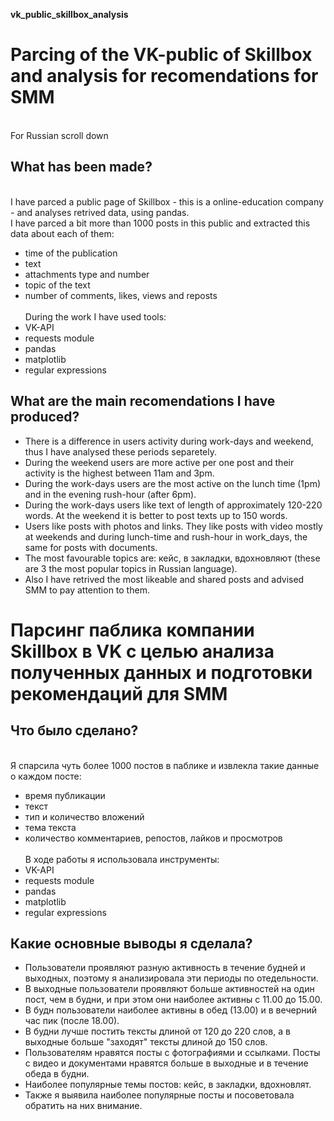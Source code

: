 <b> vk_public_skillbox_analysis </b> 
# Parcing of the VK-public of Skillbox and analysis for recomendations for SMM
<br> For Russian scroll down
## What has been made?
<br> I have parced a public page of Skillbox - this is a online-education company - and analyses retrived data, using pandas.
<br> I have parced a bit more than 1000 posts in this public and extracted this data about each of them:
* time of the publication
* text
* attachments type and number
* topic of the text
* number of comments, likes, views and reposts
<br> <br>During the work I have used tools:
* VK-API 
* requests module
* pandas
* matplotlib
* regular expressions 
## What are the main recomendations I have produced?
* There is a difference in users activity during work-days and weekend, thus I have analysed these periods separetely. 
* During the weekend users are more active per one post and their activity is the highest between 11am and 3pm. 
* During the work-days users are the most active on the lunch time (1pm) and in the evening rush-hour (after 6pm).
* During the work-days users like text of length of approximately 120-220 words. At the weekend it is better to post texts up to 150 words. 
* Users like posts with photos and links. They like posts with video mostly at weekends and during lunch-time and rush-hour in work_days, the same for posts with documents. 
* The most favourable topics are: кейс, в закладки, вдохновляют (these are 3 the most popular topics in Russian language). 
* Also I have retrived the most likeable and shared posts and advised SMM to pay attention to them. 

# Парсинг паблика компании Skillbox в VK с целью анализа полученных данных и подготовки рекомендаций для SMM
## Что было сделано? 
<br> Я спарсила чуть более 1000 постов в паблике и извлекла такие данные о каждом посте:
* время публикации
* текст
* тип и количество вложений 
* тема текста
* количество комментариев, репостов, лайков и просмотров
<br> <br> В ходе работы я использовала инструменты:
* VK-API 
* requests module
* pandas
* matplotlib
* regular expressions 
## Какие основные выводы я сделала? 
* Пользователи проявляют разную активность в течение будней и выходных, поэтому я анализировала эти периоды по отедельности. 
* В выходные пользователи проявляют больше активностей на один пост, чем в будни, и при этом они наиболее активны с 11.00 до 15.00. 
* В будн пользователи наиболее активны в обед (13.00) и в вечерний час пик (после 18.00).
* В будни лучше постить тексты длиной от 120 до 220 слов, а в выходные больше "заходят" тексты длиной до 150 слов. 
* Пользователям нравятся посты с фотографиями и ссылками. Посты с видео и документами нравятся больше в выходные и в течение обеда в будни. 
* Наиболее популярные темы постов: кейс, в закладки, вдохновлят. 
* Также я выявила наиболее популярные посты и посоветовала обратить на них внимание. 



